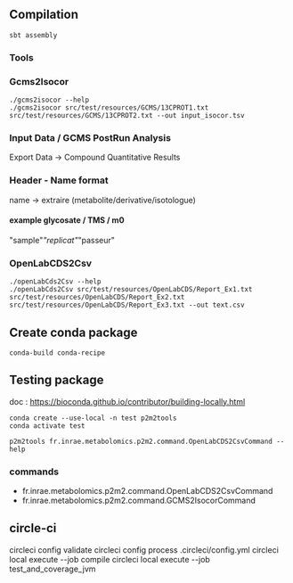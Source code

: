 ## Compilation

``` 
sbt assembly
```
### Tools

### Gcms2Isocor

``` 
./gcms2isocor --help
./gcms2isocor src/test/resources/GCMS/13CPROT1.txt src/test/resources/GCMS/13CPROT2.txt --out input_isocor.tsv
```

### Input Data / GCMS PostRun Analysis

Export Data -> Compound Quantitative Results

### Header - Name format

name -> extraire (metabolite/derivative/isotologue)
#### example glycosate / TMS / m0
"sample"_"replicat"_"passeur"

### OpenLabCDS2Csv

```
./openLabCds2Csv --help
./openLabCds2Csv src/test/resources/OpenLabCDS/Report_Ex1.txt src/test/resources/OpenLabCDS/Report_Ex2.txt src/test/resources/OpenLabCDS/Report_Ex3.txt --out text.csv
```

## Create conda package

```
conda-build conda-recipe
```

## Testing package

doc : https://bioconda.github.io/contributor/building-locally.html


``` 
conda create --use-local -n test p2m2tools
conda activate test
```

```
p2m2tools fr.inrae.metabolomics.p2m2.command.OpenLabCDS2CsvCommand --help
```
### commands

- fr.inrae.metabolomics.p2m2.command.OpenLabCDS2CsvCommand
- fr.inrae.metabolomics.p2m2.command.GCMS2IsocorCommand

## circle-ci

circleci config validate
circleci config process .circleci/config.yml
circleci local execute --job compile
circleci local execute --job test_and_coverage_jvm

